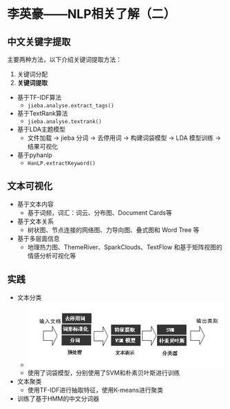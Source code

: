 # 李英豪——NLP相关了解（二）

## 中文关键字提取

主要两种方法，以下介绍关键词提取方法：

1. 关键词分配
2. **关键词提取**

- 基于TF-IDF算法
  - `jieba.analyse.extract_tags()`
- 基于TextRank算法
  - `jieba.analyse.textrank()`
- 基于LDA主题模型
  - 文件加载 -> jieba 分词 -> 去停用词 -> 构建词袋模型 -> LDA 模型训练 -> 结果可视化
- 基于pyhanlp
  - `HanLP.extractKeyword()`

## 文本可视化

- 基于文本内容
  - 基于词频，词汇：词云、分布图、Document Cards等
- 基于文本关系
  - 树状图、节点连接的网络图、力导向图、叠式图和 Word Tree 等
- 基于多层面信息
  - 地理热力图、ThemeRiver、SparkClouds、TextFlow 和基于矩阵视图的情感分析可视化等

## 实践

- 文本分类
  - ![img](7月17日-工作总结-语音识别后处理.images/7cb83ee0-7d08-11e8-ab3b-8f5f773d8874)
  - 使用了词袋模型，分别使用了SVM和朴素贝叶斯进行训练
- 文本聚类
  - 使用TF-IDF进行抽取特征，使用K-means进行聚类
- 训练了基于HMM的中文分词器